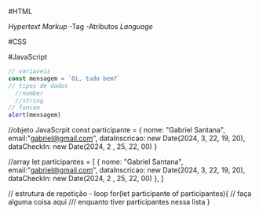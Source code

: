 #HTML

*Hypertext*
*Markup*
-Tag
-Atributos
*Language*

#CSS


#JavaScript
```js 
// variaveis
const mensagem = `Oi, tudo bem?`
// tipos de dados
  //number
  //string
// funcao
alert(mensagem)
```
//objeto JavaScrpit
const participante = {
  nome: "Gabriel Santana",
  email:"gabriel@gmail.com",
  dataInscricao: new Date(2024, 3, 22, 19, 20),
  dataCheckIn: new Date(2024, 2 , 25, 22, 00) 
}

//array
let participantes = [
  {
  nome: "Gabriel Santana",
  email:"gabriel@gmail.com",
  dataInscricao: new Date(2024, 3, 22, 19, 20),
  dataCheckIn: new Date(2024, 2 , 25, 22, 00) 
  },
]

// estrutura de repetição - loop
for(let participante of participantes){
  // faça alguma coisa aqui
  /// enquanto tiver participantes nessa lista
}
